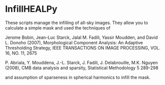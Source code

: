 # InfillHEALPy

These scripts manage the infilling of all-sky images.  They allow you to calculate a simple mask
and used the techniques of 

Jerome Bobin, Jean-Luc Starck, Jalal M. Fadili, Yassir Moudden, and David L. Donoho (2007), Morphological Component Analysis: An Adaptive Thresholding Strategy, IEEE TRANSACTIONS ON IMAGE PROCESSING, VOL. 16, NO. 11, 2675
    
P. Abriala, Y. Mouddena, J.-L. Starck, J. Fadili, J. Delabrouille, M.K. Nguyen (2008), CMB data analysis and sparsity, Statistical Methodology 5 289-298

and assumption of sparseness in spherical harmonics to infill the mask.
